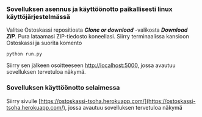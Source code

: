 ### Sovelluksen asennus ja käyttöönotto paikallisesti linux käyttöjärjestelmässä

Valitse Ostoskassi repositiosta **_Clone or download_** -valikosta **_Download ZIP_**.
Pura lataamasi ZIP-tiedosto koneellasi. Siirry terminaalissa kansioon Ostoskassi ja suorita komento

`python run.py`

Siirry sen jälkeen osoitteeseen [http://localhost:5000](http://localhost:5000), jossa avautuu sovelluksen tervetuloa näkymä.

### Sovelluksen käyttöönotto selaimessa

Siirry sivulle [https://ostoskassi-tsoha.herokuapp.com/](https://ostoskassi-tsoha.herokuapp.com/), jossa avautuu sovelluksen tervetuloa näkymä
